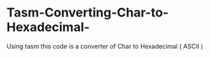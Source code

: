 # Tasm-Converting-Char-to-Hexadecimal-
Using tasm this code is a converter of Char to Hexadecimal ( ASCII )
